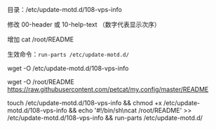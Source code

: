目录：/etc/update-motd.d/108-vps-info

修改 00-header 或 10-help-text （数字代表显示次序）

增加 cat /root/README

生效命令：`run-parts /etc/update-motd.d/`

wget -O /etc/update-motd.d/108-vps-info

wget -O /root/README https://raw.githubusercontent.com/petcat/my.config/master/README 

touch /etc/update-motd.d/108-vps-info && chmod +x /etc/update-motd.d/108-vps-info && echo '#!/bin/sh\ncat /root/README' >> /etc/update-motd.d/108-vps-info && run-parts /etc/update-motd.d/

